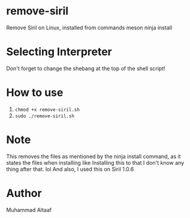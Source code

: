 # remove-siril
Remove Siril on Linux, installed from commands meson ninja install

# Selecting Interpreter
Don't forget to change the shebang at the top of the shell script!

# How to use
1. ```chmod +x remove-siril.sh```
2. ```sudo ./remove-siril.sh```

# Note
This removes the files as mentioned by the ninja install command, as it
states the files when installing like
Installing this to that
I don't know any thing after that. lol
And also, I used this on Siril 1.0.6

# Author
Muhammad Altaaf
